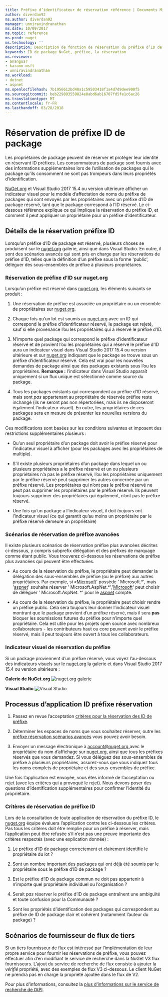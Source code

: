 ```yaml
---
title: Préfixe d’identificateur de réservation référence | Documents Microsoft
author: diverdan92
ms.author: diverdan92
manager: unniravindranathan
ms.date: 10/09/2017
ms.topic: reference
ms.prod: nuget
ms.technology: ''
description: Description de fonction de réservation du préfixe d’ID de package et le guide de l’auteur.
keywords: ID de package NuGet, préfixe, la réservation
ms.reviewer:
- ananguar
- karann-msft
- unniravindranathan
ms.workload:
- dotnet
- aspnet
ms.openlocfilehash: 7b1956612bd48a1c59503418f1a4d7d9dee900f5
ms.sourcegitcommit: beb229893559824e8abd6ab16707fd5fe1c6ac26
ms.translationtype: MT
ms.contentlocale: fr-FR
ms.lasthandoff: 03/28/2018
---
```

# <a name="package-id-prefix-reservation"></a>Réservation de préfixe ID de package

Les propriétaires de package peuvent de réserver et protéger leur identité en réservant ID préfixes. Les consommateurs de package sont fournis avec des informations supplémentaires lors de l’utilisation de packages qui le package qu’ils consomment ne sont pas trompeurs dans leurs propriétés d’identification. 

[NuGet.org](https://www.nuget.org/) et Visual Studio 2017 15.4 ou version ultérieure afficher un indicateur visuel pour le modèle d’affectation de noms du préfixe de packages qui sont envoyés par les propriétaires avec un préfixe d’ID de package réservé, tant que le package correspond à l’ID réservé. Le ci-dessous référence explique ce qui implique la réservation du préfixe ID, et comment il peut appliquer un propriétaire pour un préfixe d’identificateur.

## <a name="id-prefix-reservation-details"></a>Détails de la réservation préfixe ID

Lorsqu’un préfixe d’ID de package est réservé, plusieurs choses se produisent sur le [nuget.org](https://www.nuget.org/) galerie, ainsi que dans Visual Studio. En outre, il sont des scénarios avancés qui sont pris en charge par les réservations de préfixe d’ID, telles que la définition d’un préfixe sous la forme 'public', déléguer des sous-ensembles de préfixe à plusieurs propriétaires.

### <a name="id-prefix-reservation-on-nugetorg"></a>Réservation de préfixe d’ID sur nuget.org

Lorsqu’un préfixe est réservé dans [nuget.org](https://www.nuget.org/), les éléments suivants se produit :

1. Une réservation de préfixe est associée un propriétaire ou un ensemble de propriétaires sur [nuget.org](https://www.nuget.org/).

1. Chaque fois qu’un lot est soumis au [nuget.org](https://www.nuget.org/) avec un ID qui correspond le préfixe d’identificateur réservé, le package est rejeté, sauf si elle provenance l’ou les propriétaires qui a réservé le préfixe d’ID.

1. N’importe quel package qui correspond le préfixe d’identificateur réservé et de provient l’ou les propriétaires qui a réservé le préfixe d’ID aura un indicateur visuel dans Visual Studio 2017 15.4 ou version ultérieure et sur [nuget.org](https://www.nuget.org/) indiquant que le package se trouve sous un préfixe d’identificateur réservé. Cela est vrai pour les nouvelles demandes de package ainsi que des packages existants sous l’ou les propriétaires. **Remarque :** l’indicateur dans Visual Studio apparaît uniquement si un flux unique est sélectionné comme source du package.

1. Tous les packages existants qui correspondent au préfixe d’ID réservé, mais sont *pas* appartenant au propriétaire de réservée préfixe reste inchangé (ils ne seront pas non répertoriées, mais ils ne disposeront également l’indicateur visuel). En outre, les propriétaires de ces packages sera en mesure de présenter les nouvelles versions du package.

Ces modifications sont basées sur les conditions suivantes et imposent des restrictions supplémentaires plusieurs :

- Qu’un seul propriétaire d’un package doit avoir le préfixe réservé pour l’indicateur visuel à afficher (pour les packages avec les propriétaires de multiple).

- S’il existe plusieurs propriétaires d’un package dans lequel un ou plusieurs propriétaires a le préfixe réservé et un ou plusieurs propriétaires n’a pas le préfixe réservé, l’ou les propriétaires uniquement par le préfixe réservé peut supprimer les autres concernée par un préfixe réservé. Les propriétaires qui n’ont pas le préfixe réservé ne peut pas supprimer les propriétaires par le préfixe réservé. Ils peuvent toujours supprimer des propriétaires qui également, n’ont pas le préfixe réservé.

- Une fois qu’un package a l’indicateur visuel, il doit *toujours* ont l’indicateur visuel (ce qui garantit qu’au moins un propriétaire par le préfixe réservé demeure un propriétaire)

### <a name="advanced-prefix-reservation-scenarios"></a>Scénarios de réservation de préfixe avancées

Il existe plusieurs scénarios de réservation préfixe plus avancées décrites ci-dessous, y compris subprefix délégation et des préfixes de marquage comme étant public. Vous trouverez ci-dessous les réservations de préfixe plus avancées qui peuvent être effectuées. 

- Au cours de la réservation du préfixe, le propriétaire peut demander la délégation des sous-ensembles de préfixe (ou le préfixe) aux autres propriétaires. Par exemple, si «[Microsoft](https://www.nuget.org/profiles/microsoft)' possède ' Microsoft.\*', mais '[aspnet](https://www.nuget.org/profiles/aspnet)' souhaite réserver ' Microsoft.AspNet.\*','[Microsoft](https://www.nuget.org/profiles/microsoft)' peut choisir de déléguer ' Microsoft.AspNet. \*' pour le [aspnet](https://www.nuget.org/profiles/aspnet) compte.

- Au cours de la réservation du préfixe, le propriétaire peut choisir rendre un préfixe public. Cela sera toujours leur donner l’indicateur visuel montrant que le package provient d’un préfixe réservé, mais il sera **pas** bloquer les soumissions futures du préfixe pour n’importe quel propriétaire. Cela est utile pour les projets open source avec nombreux collaborateurs - les contributeurs haut ou core peuvent avoir le préfixe réservé, mais il peut toujours être ouvert à tous les collaborateurs. 

### <a name="prefix-reservation-visual-indicator"></a>Indicateur visuel de réservation du préfixe

Si un package proviennent d’un préfixe réservé, vous voyez l’au-dessous des indicateurs visuels sur le [nuget.org](https://www.nuget.org/) la galerie et dans Visual Studio 2017 15.4 ou version ultérieure :

**Galerie de NuGet.org**
![nuget.org galerie](media/nuget-gallery-reserved-prefix.png)

**Visual Studio**
![Visual Studio](media/visual-studio-reserved-prefix.png)

## <a name="id-prefix-reservation-application-process"></a>Processus d’application ID préfixe réservation

1. Passez en revue l’acceptation [critères pour la réservation des ID de préfixe](#id-prefix-reservation-criteria).

1. Déterminer les espaces de noms que vous souhaitez réserver, outre les [préfixe réservation scénarios avancés](#advanced-prefix-reservation-scenarios) vous pouvez avoir besoin.

1. Envoyer un message électronique à [ account@nuget.org ](mailto:account@nuget.org) avec le propriétaire du nom d’affichage sur [nuget.org](https://www.nuget.org/), ainsi que tous les préfixes réservés que vous demandez. Si vous déléguez des sous-ensembles de préfixe à plusieurs propriétaires, assurez-vous que vous indiquez tous les noms complets de propriétaire et des sous-ensembles de préfixe.

Une fois l’application est envoyée, vous êtes informé de l’acceptation ou rejet (avec les critères qui a provoqué le rejet). Nous devons poser des questions d’identification supplémentaires pour confirmer l’identité du propriétaire.

### <a name="id-prefix-reservation-criteria"></a>Critères de réservation de préfixe ID

Lors de la consultation de toute application de réservation du préfixe ID, le [nuget.org](https://www.nuget.org/) équipe évaluera l’application contre les ci-dessous les critères. Pas tous les critères doit être remplie pour un préfixe à réserver, mais l’application peut être refusée s’il n’est pas une preuve importante des critères respectés (avec une explication donnée) :

1. Le préfixe d’ID de package correctement et clairement identifie le propriétaire du lot ?

1. Sont un nombre important des packages qui ont déjà été soumis par le propriétaire sous le préfixe d’ID de package ?

1. Est le préfixe d’ID de package commun ne doit pas appartenir à n’importe quel propriétaire individuel ou l’organisation ?

1. Serait *pas* réserver le préfixe d’ID de package entraînent une ambiguïté et toute confusion pour la Communauté ?

1. Sont les propriétés d’identification des packages qui correspondent au préfixe de ID de package clair et cohérent (notamment l’auteur du package) ?

## <a name="third-party-feed-provider-scenarios"></a>Scénarios de fournisseur de flux de tiers

Si un tiers fournisseur de flux est intéressé par l’implémentation de leur propre service pour fournir les réservations de préfixe, vous pouvez effectuer afin d’en modifiant le service de recherche dans la NuGet V3 flux fournisseurs. L’ajout du service de recherche de flux consiste à ajouter la *vérifié* propriété, avec des exemples de flux V3 ci-dessous. Le client NuGet ne prendra pas en charge la propriété ajoutée dans le flux de V2.

Pour plus d’informations, consultez la [plus d’informations sur le service de recherche de l’API](../api/search-query-service-resource.md).
